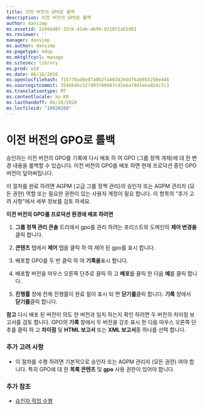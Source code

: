 ```yaml
---
title: 이전 버전의 GPO로 롤백
description: 이전 버전의 GPO로 롤백
author: dansimp
ms.assetid: 2a98ad8f-32cb-41eb-ab99-0318f2a55d81
ms.reviewer: ''
manager: dansimp
ms.author: dansimp
ms.pagetype: mdop
ms.mktglfcycl: manage
ms.sitesec: library
ms.prod: w10
ms.date: 06/16/2016
ms.openlocfilehash: 715f70ad6e87a0b2fa463426d4f6a8955250e446
ms.sourcegitcommit: 354664bc527d93f80687cd2eba70d1eea024c7c3
ms.translationtype: MT
ms.contentlocale: ko-KR
ms.lasthandoff: 06/26/2020
ms.locfileid: "10820288"
---
```

# 이전 버전의 GPO로 롤백


승인자는 이전 버전의 GPO를 기록에 다시 배포 하 여 GPO (그룹 정책 개체)에 대 한 변경 내용을 롤백할 수 있습니다. 이전 버전의 GPO를 배포 하면 현재 프로덕션 중인 GPO 버전이 덮어써집니다.

이 절차를 완료 하려면 AGPM (고급 그룹 정책 관리)의 승인자 또는 AGPM 관리자 (모든 권한) 역할 또는 필요한 권한이 있는 사용자 계정이 필요 합니다. 이 항목의 "추가 고려 사항"에서 세부 정보를 검토 하세요.

**이전 버전의 GPO를 프로덕션 환경에 배포 하려면**

1.  **그룹 정책 관리 콘솔** 트리에서 gpo를 관리 하려는 포리스트와 도메인의 **제어 변경을** 클릭 합니다.

2.  **콘텐츠** 탭에서 **제어** 탭을 클릭 하 여 제어 된 gpo를 표시 합니다.

3.  배포할 GPO를 두 번 클릭 하 여 **기록을**표시 합니다.

4.  배포할 버전을 마우스 오른쪽 단추로 클릭 하 고 **배포**를 클릭 한 다음 **예**를 클릭 합니다.

5.  **진행률** 창에 전체 진행률이 완료 됨이 표시 되 면 **닫기를**클릭 합니다. **기록** 창에서 **닫기를**클릭 합니다.

**참고**  다시 배포 된 버전이 의도 한 버전과 일치 하는지 확인 하려면 두 버전의 차이점 보고서를 검토 합니다. GPO의 **기록** 창에서 두 버전을 강조 표시 한 다음 마우스 오른쪽 단추를 클릭 하 고 **차이점** 및 **HTML 보고서** 또는 **XML 보고서**중 하나를 선택 합니다.

 

### 추가 고려 사항

-   이 절차를 수행 하려면 기본적으로 승인자 또는 AGPM 관리자 (모든 권한) 여야 합니다. 특히 GPO에 대 한 **목록 콘텐츠** 및 **gpo** 사용 권한이 있어야 합니다.

### 추가 참조

-   [승인자 작업 수행](performing-approver-tasks-agpm30ops.md)

 

 





